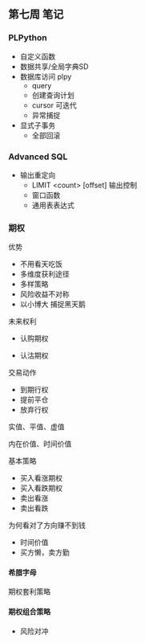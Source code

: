 ## 第七周 笔记

### PLPython

* 自定义函数
* 数据共享/全局字典SD
* 数据库访问 plpy
  * query
  * 创建查询计划
  * cursor  可迭代
  * 异常捕捉
* 显式子事务
  * 全部回滚

### Advanced SQL

* 输出重定向
  * LIMIT \<count\> [offset] 输出控制
  * 窗口函数
  * 通用表表达式

### 期权

优势

* 不用看天吃饭
* 多维度获利途径
* 多样策略
* 风险收益不对称
* 以小博大 捕捉黑天鹅

未来权利

* 认购期权

* 认沽期权

交易动作

* 到期行权
* 提前平仓
* 放弃行权

实值、平值、虚值

内在价值、时间价值

基本策略

* 买入看涨期权
* 买入看跌期权
* 卖出看涨
* 卖出看跌

为何看对了方向赚不到钱

* 时间价值
* 买方懒，卖方勤

#### 希腊字母

期权套利策略

#### 期权组合策略

* 风险对冲

  